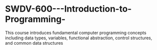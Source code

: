 # SWDV-600---Introduction-to-Programming-
This course introduces fundamental computer programming concepts including data types, variables, functional abstraction, control structures, and common data structures
